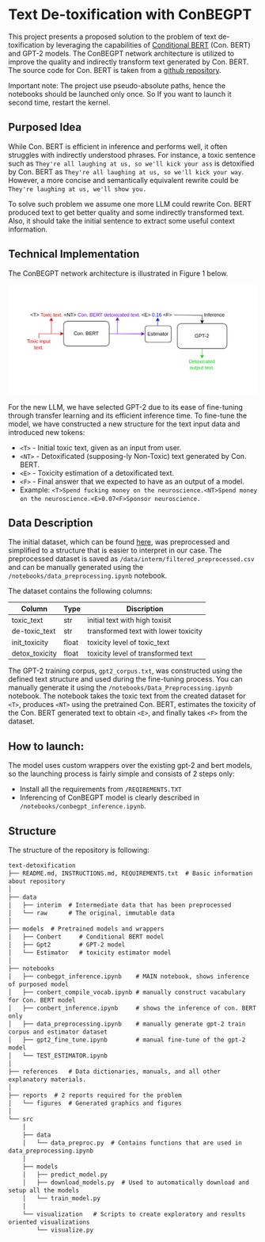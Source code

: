 # Text De-toxification with ConBEGPT
This project presents a proposed solution to the problem of text de-toxification
by leveraging the capabilities of [Conditional BERT](https://arxiv.org/pdf/2109.08914.pdf) (Con. BERT) and GPT-2 models.
The ConBEGPT network architecture is utilized to improve the quality and indirectly
transform text generated by Con. BERT. The source code for Con. BERT is taken from a [github repository](https://github.com/s-nlp/detox).

Important note: The project use pseudo-absolute paths, hence the notebooks
should be launched only once. So If you want to launch it second time, restart the kernel.

## Purposed Idea
While Con. BERT is efficient in inference and performs well, it often
struggles with indirectly understood phrases. For instance, a toxic
sentence such as `They're all laughing at us, so we'll kick your ass`
is detoxified by Con. BERT as `They're all laughing at us, so we'll
kick your way`. However, a more concise and semantically equivalent rewrite
could be `They're laughing at us, we'll show you.`

To solve such problem we assume one more LLM could rewrite Con. BERT
produced text to get better quality and some indirectly transformed 
text. Also, it should take the initial sentence to extract some useful 
context information.
 

## Technical Implementation 
The ConBEGPT network architecture is illustrated in Figure 1 below.

![Alt text](./reports/figures/ConBEGPT_infer.png "Figure 1")

For the new LLM, we have selected GPT-2 due to its ease
of fine-tuning through transfer learning and its efficient
inference time. To fine-tune the model, we have constructed
a new structure for the text input data and introduced new tokens:

* `<T>` - Initial toxic text, given as an input from user.
* `<NT>` - Detoxificated (supposing-ly Non-Toxic) text generated by Con. BERT.
* `<E>` - Toxicity estimation of a detoxificated text.
* `<F>` - Final answer that we expected to have as an output of a model.
* Example: `<T>Spend fucking money on the neuroscience.<NT>Spend money on the neuroscience.<E>0.07<F>Sponsor neuroscience.`


## Data Description

The initial dataset, which can be found [here](https://github.com/skoltech-nlp/detox/releases/download/emnlp2021/filtered_paranmt.zip),
was preprocessed and simplified to a structure that
is easier to interpret in our case. The preprocessed
dataset is saved as `/data/interm/filtered_preprocessed.csv`
and can be manually generated using the `/notebooks/data_preprocessing.ipynb`
notebook.

The dataset contains the following columns:

| Column  | Type  | Discription                          | 
|---------|-------|--------------------------------------|
| toxic_text | str   | initial text with high toxisit       | 
| de-toxic_text | str   | transformed text with lower toxicity | 
| init_toxicity | float | toxicity level of toxic_text         |
| detox_toxicity | float | toxicity level of transformed text   |

The GPT-2 training corpus, `gpt2_corpus.txt`, was constructed using
the defined text structure and used during the fine-tuning process.
You can manually generate it using the 
`/notebooks/Data_Preprocessing.ipynb` notebook. The notebook takes
the toxic text from the created dataset for `<T>`, produces
`<NT>` using the pretrained Con. BERT, estimates the toxicity 
of the Con. BERT generated text to obtain `<E>`, and finally takes
`<F>` from the dataset.


## How to launch:
The model uses custom wrappers over the existing gpt-2 and bert models, so the launching process is fairly simple and consists of 2 steps only:
* Install all the requirements from `/REQIREMENTS.TXT`
* Inferencing of ConBEGPT model is clearly described in `/notebooks/conbegpt_inference.ipynb`.

[//]: # (* Generate Con. BERT vocabularies by `/notebooks/conbert_compile_vocab.ipynb`)

[//]: # (* Download already trained GPT-2 model via [link]&#40;ref&#41; and extract everything into `/models/Gpt2/`. Or you could manually construct corpus and train it via `/notebooks/data_preprocessing.ipynb` and `/notebooks/gpt2_fine_tune.ipynb` correspondingly. )

[//]: # (* ??? Train estimator ???)



## Structure 
The structure of the repository is following:
```
text-detoxification
├── README.md, INSTRUCTIONS.md, REQUIREMENTS.txt  # Basic information about repository
│
├── data 
│   ├── interim  # Intermediate data that has been preprocessed
│   └── raw      # The original, immutable data
│
├── models  # Pretrained models and wrappers
│   ├── Conbert     # Conditional BERT model
│   ├── Gpt2        # GPT-2 model
│   └── Estimator   # toxicity estimator model
│
├── notebooks  
│   ├── conbegpt_inference.ipynb    # MAIN notebook, shows inference of purposed model
│   ├── conbert_compile_vocab.ipynb # manually construct vacabulary for Con. BERT model
│   ├── conbert_inference.ipynb     # shows the inference of con. BERT only
│   ├── data_preprocessing.ipynb    # manually generate gpt-2 train corpus and estimator dataset
│   ├── gpt2_fine_tune.ipynb        # manual fine-tune of the gpt-2 model
│   └── TEST_ESTIMATOR.ipynb
│   
├── references   # Data dictionaries, manuals, and all other explanatory materials.
│
├── reports  # 2 reports required for the problem
│   └── figures  # Generated graphics and figures
│           
└── src
    │                 
    ├── data
    │   └── data_preproc.py  # Contains functions that are used in data_preprocessing.ipynb
    │
    ├── models
    │   ├── predict_model.py
    │   ├── download_models.py  # Used to automatically download and setup all the models
    │   └── train_model.py
    │   
    └── visualization   # Scripts to create exploratory and results oriented visualizations
        └── visualize.py
```